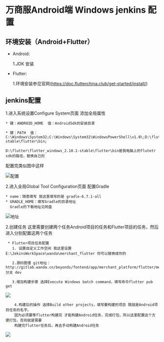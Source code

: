 # 万商服Android端 Windows jenkins 配置

##  环境安装（Android+Flutter）

* Android:

  1.JDK 安装

* Flutter:

   1.环境安装参见官网(https://doc.flutterchina.club/get-started/install/)

## jenkins配置


   1.进入系统设置Configure System页面 添加全局属性

    * 键：ANDROID_HOME  值：AndroidSdk的安装目录

    * 键：PATH  值：C:\Windows\System32;C:\Windows\System32\WindowsPowerShell\v1.0\;D:\flutter\flutter_windows_2.10.1-stable\flutter\bin;

    D:\flutter\flutter_windows_2.10.1-stable\flutter\bin是我电脑上的flutetr sdk的路径，替换自己的


 配置完类似图中这样

 ![配置](https://gitee.com/wangxiongtao/mark-down-img/raw/master/img/%E5%BE%AE%E4%BF%A1%E6%88%AA%E5%9B%BE_20220812105709.png)

  2.进入全局Global Tool Configuration页面 配置Gradle

    * name：随意填写 我这里填写的是 gradle-6.7.1-all
    * GRADLE_HOME：填写Gradle的目录地址
      Gradle的下载地址见网盘

![地址](https://gitee.com/wangxiongtao/mark-down-img/raw/master/img/Gradle_20220812140136.png)

2.创建任务 这里需要创建两个任务Android项目的任务和Flutter项目的任务，然后进入分别配置这两个任务

     * Flutter项目任务配置
       1. 设置自定义工作空间 我这里设置 E:\JekinsWorkSpace\wanda\merchant_flutter 你可以替换成你的

       2.源码管理 git地址：http://gitlab.wanda.cn/beyonds/fontend/app/merchant_platform/flutter/merchant_flutter.git 分支 dev

       3.增加构建步骤 选择Execute Windows batch command，填写命令flutter pub get

  ![](https://gitee.com/wangxiongtao/mark-down-img/raw/master/img/build20220812142516.png)

        4.构建后的操作 选择Build other projects，填写要构建的项目 既就是Android项目任务的名字。
        因为必须要等flutter构建完 才能构建Android任务，完成打包，所以这里配置这个方便打包，否则就是需要
        构建完flutter任务后，再去手动构建Android任务


 ![](https://gitee.com/wangxiongtao/mark-down-img/raw/master/img/build_after20220812142817.png)
